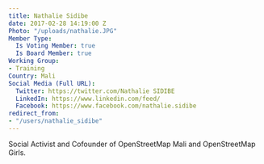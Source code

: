 ```yaml
---
title: Nathalie Sidibe
date: 2017-02-28 14:19:00 Z
Photo: "/uploads/nathalie.JPG"
Member Type:
  Is Voting Member: true
  Is Board Member: true
Working Group:
- Training
Country: Mali
Social Media (Full URL):
  Twitter: https://twitter.com/Nathalie SIDIBE
  LinkedIn: https://www.linkedin.com/feed/
  Facebook: https://www.facebook.com/nathalie.sidibe
redirect_from:
- "/users/nathalie_sidibe"
---
```


<p>Social Activist and Cofounder of OpenStreetMap Mali and OpenStreetMap Girls.</p>
